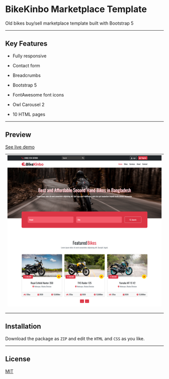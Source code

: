 # BikeKinbo Marketplace Template

Old bikes buy/sell marketplace template built with Bootstrap 5

---

## Key Features

- Fully responsive

- Contact form

- Breadcrumbs

- Bootstrap 5

- FontAwesome font icons

- Owl Carousel 2

- 10 HTML pages

---

## Preview

[See live demo](https://dev-shuvo.github.io/BikeKinbo-Template/)

| ![](preview.png) |
| ---------------- |

---

## Installation

Download the package as `ZIP` and edit the `HTML` and `CSS` as you like.

---

## License

[MIT](https://choosealicense.com/licenses/mit/)
